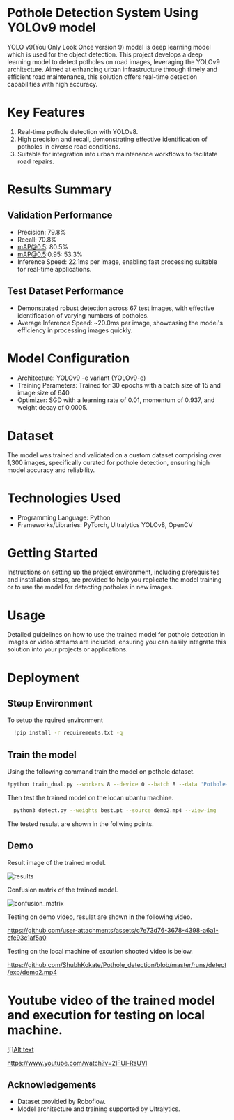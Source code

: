 
# Pothole Detection System Using YOLOv9 model

YOLO v9(You Only Look Once version 9) model is deep learning model which is used for the object detection. This project develops a deep learning model to detect potholes on road images, leveraging the YOLOv9 architecture. Aimed at enhancing urban infrastructure through timely and efficient road maintenance, this solution offers real-time detection capabilities with high accuracy.

# Key Features
   1. Real-time pothole detection with YOLOv8.
   2. High precision and recall, demonstrating effective identification of potholes in diverse road conditions.
 3.   Suitable for integration into urban maintenance workflows to facilitate road repairs.


# Results Summary
## Validation Performance


*    Precision: 79.8%
  *  Recall: 70.8%
   * mAP@0.5: 80.5%
  *  mAP@0.5:0.95: 53.3%
   * Inference Speed: 22.1ms per image, enabling fast processing suitable for real-time applications.

 ## Test Dataset Performance

  *  Demonstrated robust detection across 67 test images, with effective identification of varying numbers of potholes.
  *  Average Inference Speed: ~20.0ms per image, showcasing the model's efficiency in processing images quickly.
# Model Configuration

   * Architecture: YOLOv9 -e variant (YOLOv9-e)
   * Training Parameters: Trained for 30 epochs with a batch size of 15 and image size of 640.
  *  Optimizer: SGD with a learning rate of 0.01, momentum of 0.937, and weight decay of 0.0005.

# Dataset
The model was trained and validated on a custom dataset comprising over 1,300 images, specifically curated for pothole detection, ensuring high model accuracy and reliability.

# Technologies Used

  *  Programming Language: Python
   * Frameworks/Libraries: PyTorch, Ultralytics YOLOv8, OpenCV

# Getting Started
Instructions on setting up the project environment, including prerequisites and installation steps, are provided to help you replicate the model training or to use the model for detecting potholes in new images.
# Usage
Detailed guidelines on how to use the trained model for pothole detection in images or video streams are included, ensuring you can easily integrate this solution into your projects or applications.











# Deployment
 ## Steup Environment
To setup the rquired environment

```bash
  !pip install -r requirements.txt -q
```

  ## Train the model
  Using the following command train the model on pothole dataset.
  ```bash
  !python train_dual.py --workers 8 --device 0 --batch 8 --data 'Pothole-1/data.yaml' --img 640 --cfg models/detect/yolov9-e.yaml --weights '{HOME}/weights/yolov9-e.pt' --name yolov9-e-finetuning --hyp hyp.scratch-high.yaml --min-items 0 --epochs 30 --close-mosaic 15
```
Then test the trained model on the locan ubantu machine.
```bash
  python3 detect.py --weights best.pt --source demo2.mp4 --view-img

```
The tested resulat are shown in the follwing points.

## Demo
Result image of the trained model.

![results](https://github.com/user-attachments/assets/81c3933d-eb61-4c17-b525-4d9553bdfdf0)

Confusion matrix of the trained model.

![confusion_matrix](https://github.com/user-attachments/assets/2c0b8886-7fa6-48f7-9bee-eceecd55d03a)

Testing on demo video, resulat are shown in the following video.

https://github.com/user-attachments/assets/c7e73d76-3678-4398-a6a1-cfe93c1af5a0


Testing on the local machine of excution shooted video is below.

https://github.com/ShubhKokate/Pothole_detection/blob/master/runs/detect/exp/demo2.mp4

# Youtube video of the trained model and execution for testing on local machine.

[![]Alt text](https://youtu.be/cLdp8E50rhE)

https://www.youtube.com/watch?v=2IFUl-RsUVI






## Acknowledgements

 
   * Dataset provided by Roboflow.
   * Model architecture and training supported by Ultralytics.

